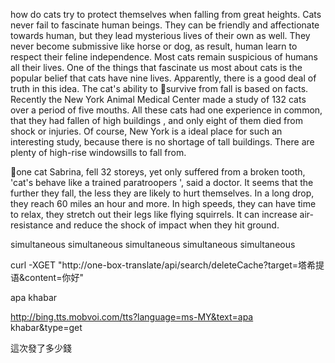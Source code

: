 how do cats try to protect themselves when falling from great heights.
Cats never fail to fascinate human beings. They can be friendly and affectionate towards human, but they lead mysterious lives of their own as well.
They never become submissive like horse or dog, as result, human learn to respect their feline independence. Most cats remain suspicious of humans  all their lives.
One of the things that  fascinate us most about cats is the popular belief that cats have nine lives.
Apparently, there is a good deal of truth in this idea. The cat's ability to survive from fall is based on facts.
Recently the New York Animal Medical Center made a study of  132 cats over a period of  five mouths. All these cats had one experience in common, that they had fallen of  high buildings , and only eight of them died from shock or injuries.
Of course, New York is a ideal place for such an interesting study, because there is no shortage of tall buildings. There are plenty of high-rise windowsills to fall from.

one cat Sabrina, fell 32 storeys, yet only suffered from a broken tooth, 'cat's behave like a trained paratroopers ', said a doctor.
It seems that the further they fall, the less they are likely to hurt themselves. In a long drop, they reach 60 miles an hour and more. In  high speeds, they can have time to relax, they stretch out their legs like flying squirrels. It can increase air-resistance and reduce the shock of  impact when they hit ground.


simultaneous simultaneous simultaneous simultaneous simultaneous

curl -XGET "http://one-box-translate/api/search/deleteCache?target=塔希提语&content=你好"

apa khabar

http://bing.tts.mobvoi.com/tts?language=ms-MY&text=apa khabar&type=get

這次發了多少錢
